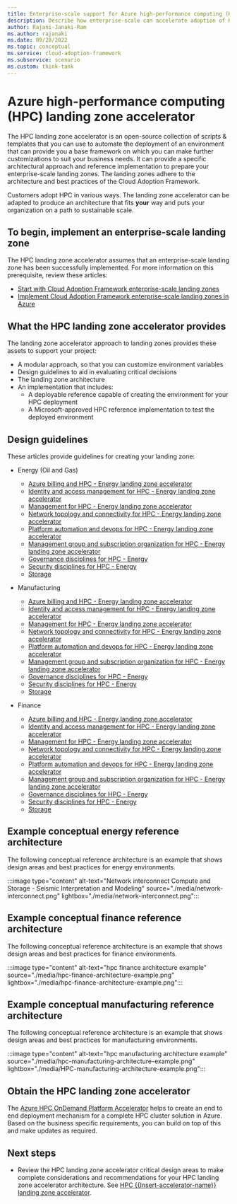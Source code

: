 ```yaml
---
title: Enterprise-scale support for Azure high-performance computing (HPC)
description: Describe how enterprise-scale can accelerate adoption of HPC.
author: Rajani-Janaki-Ram
ms.author: rajanaki
ms.date: 09/28/2022
ms.topic: conceptual
ms.service: cloud-adoption-framework
ms.subservice: scenario
ms.custom: think-tank
---
```


# Azure high-performance computing (HPC) landing zone accelerator

The HPC  landing zone accelerator is an open-source collection of scripts & templates that you can use to automate the deployment of an environment that can provide you a base framework on which you can make further customizations to suit your business needs. It can provide a specific architectural approach and reference implementation to prepare your enterprise-scale landing zones. The landing zones adhere to the architecture and best practices of the Cloud Adoption Framework.

Customers adopt HPC in various ways. The  landing zone accelerator can be adapted to produce an architecture that fits **your** way and puts your organization on a path to sustainable scale.

## To begin, implement an enterprise-scale landing zone

The HPC  landing zone accelerator assumes that an enterprise-scale landing zone has been successfully implemented. For more information on this prerequisite, review these articles:

- [Start with Cloud Adoption Framework enterprise-scale landing zones](../../ready/enterprise-scale/index.md)
- [Implement Cloud Adoption Framework enterprise-scale landing zones in Azure](../../ready/enterprise-scale/implementation.md)

## What the HPC landing zone accelerator provides

The  landing zone accelerator approach to landing zones provides these assets to support your project:

- A modular approach, so that you can customize environment variables
- Design guidelines to aid in evaluating critical decisions
- The landing zone architecture
- An implementation that includes:
  - A deployable reference capable of creating the environment for your HPC deployment
  - A Microsoft-approved HPC reference implementation to test the deployed environment

## Design guidelines

These articles provide guidelines for creating your landing zone:

- Energy (Oil and Gas)

    - [Azure billing and HPC - Energy landing zone accelerator](./energy/azure-billing-active-directory-tenant.md)
    - [Identity and access management for HPC - Energy landing zone accelerator](./energy/identity-access-management.md)
    - [Management for HPC - Energy landing zone accelerator](./energy/management.md)
    - [Network topology and connectivity for HPC - Energy landing zone accelerator](./energy/network-topology-connectivity.md)
    - [Platform automation and devops for HPC - Energy landing zone accelerator](./energy/platform-automation-devops.md)
    - [Management group and subscription organization for HPC - Energy landing zone accelerator](./energy/resource-organization.md)
    - [Governance disciplines for HPC - Energy](./energy/security-governance-compliance.md)
    - [Security disciplines for HPC - Energy](./energy/security.md)
    - [Storage](./energy/starage.md)
  
- Manufacturing 
    - [Azure billing and HPC - Energy landing zone accelerator](./manufacturing/azure-billing-active-directory-tenant.md)
    - [Identity and access management for HPC - Energy landing zone accelerator](./manufacturing/identity-access-management.md)
    - [Management for HPC - Energy landing zone accelerator](./manufacturing/management.md)
    - [Network topology and connectivity for HPC - Energy landing zone accelerator](./manufacturing/network-topology-connectivity.md)
    - [Platform automation and devops for HPC - Energy landing zone accelerator](./manufacturing/platform-automation-devops.md)
    - [Management group and subscription organization for HPC - Energy landing zone accelerator](./manufacturing/resource-organization.md)
    - [Governance disciplines for HPC - Energy](./manufacturing/security-governance-compliance.md)
    - [Security disciplines for HPC - Energy](./manufacturing/security.md)
    - [Storage](./manufacturing/storage.md)

- Finance
    - [Azure billing and HPC - Energy landing zone accelerator](./finance/azure-billing-active-directory-tenant.md)
    - [Identity and access management for HPC - Energy landing zone accelerator](./manufacturing/identity-access-management.md)
    - [Management for HPC - Energy landing zone accelerator](./finance/identity-access-management.md)
    - [Network topology and connectivity for HPC - Energy landing zone accelerator](./finance/network-topology-connectivity.md)
    - [Platform automation and devops for HPC - Energy landing zone accelerator](./finance/platform-automation-devops.md)
    - [Management group and subscription organization for HPC - Energy landing zone accelerator](./finance/management.md)
    - [Governance disciplines for HPC - Energy](./finance/security-governance-compliance.md)
    - [Security disciplines for HPC - Energy](./finance/security.md)
    - [Storage](./finance/storage.md)

## Example conceptual energy reference architecture

The following conceptual reference architecture is an example that shows design areas and best practices for energy environments.

:::image type="content" alt-text="Network interconnect Compute and Storage - Seismic Interpretation and Modeling" source="./media/network-interconnect.png" lightbox="./media/network-interconnect.png":::

## Example conceptual finance reference architecture

The following conceptual reference architecture is an example that shows design areas and best practices for finance environments.

:::image type="content" alt-text="hpc finance architecture example" source="./media/hpc-finance-architecture-example.png" lightbox="./media/hpc-finance-architecture-example.png":::


## Example conceptual manufacturing reference architecture

The following conceptual reference architecture is an example that shows design areas and best practices for manufacturing environments.

:::image type="content" alt-text="hpc manufacturing architecture example" source="./media/hpc-manufacturing-architecture-example.png" lightbox="./media/HPC-manufacturing-architecture-example.png":::

## Obtain the HPC landing zone accelerator

The [Azure HPC OnDemand Platform Accelerator](https://azure.github.io/az-hop/) helps to create an end to end deployment mechanism for a complete HPC cluster solution in Azure. Based on the business specific requirements, you can build on top of this and make updates as required.

## Next steps

- Review the HPC  landing zone accelerator critical design areas to make complete considerations and recommendations for your HPC  landing zone accelerator architecture. See [HPC {{Insert-accelerator-name}} landing zone accelerator](./energy/identity-access-management.md).
